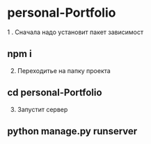 # personal-Portfolio
1 . Сначала надо установит пакет зависимост
## npm i 
2. Переходитье на папку проекта
## cd personal-Portfolio
3. Запустит сервер
## python manage.py runserver
